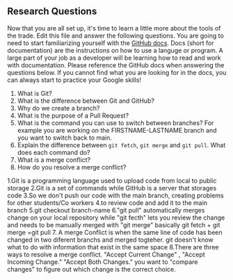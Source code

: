 ## Research Questions 

Now that you are all set up, it's time to learn a little more about the tools of the trade. Edit this file and answer the following questions. You are going to need to start familiarizing yourself with the [GitHub docs](https://docs.github.com/en). Docs (short for documentation) are the instructions on how to use a languge or program. A large part of your job as a developer will be learning how to read and work with documentation. Please reference the GitHub docs when answering the questions below. If you cannot find what you are looking for in the docs, you can always start to practice your Google skills!

1. What is Git?
2. What is the difference between Git and GitHub?
3. Why do we create a branch?
4. What is the purpose of a Pull Request?
5. What is the command you can use to switch between branches? For example you are working on the FIRSTNAME-LASTNAME branch and you want to switch back to main.
6. Explain the difference between `git fetch`, `git merge` and `git pull`. What does each command do?
7. What is a merge conflict?
8. How do you resolve a merge conflict?

1.Git is a programming language used to upload code from local to public storage
2.Git is a set of commands while GitHub is a server that storages code
3.So we don't push our code with the main branch, creating problems for other students/Co workers 
4.to review code and add it to the main branch
5.git checkout branch-name
6."git pull" automatically merges change on your local repository while "git fecth" lets you review the change and needs to be manually merged with "git merge" basically git fetch + git merge =git pull 
7. A merge Conflict is when the same line of code has been changed in two diferent branchs and merged togteher. git doesn't know what to do with information that exist in the same space
8.There are three ways to resolve a merge conflict. "Accept Current Change" , "Accept Incoming Change." "Accept Both Changes." you want to "compare changes" to figure out which change is the correct choice.

